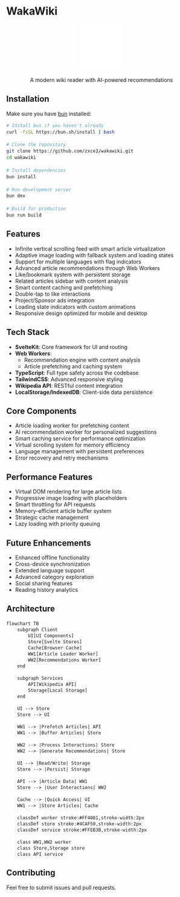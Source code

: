 # WakaWiki

<div align="center">
  <img src="static/logo.svg" width="120" height="120" alt="WakaWiki Logo">
  <p>A modern wiki reader with AI-powered recommendations</p>
</div>

## Installation

Make sure you have [bun](https://bun.sh) installed:

```bash
# Install bun if you haven't already
curl -fsSL https://bun.sh/install | bash

# Clone the repository
git clone https://github.com/zxce3/wakawiki.git
cd wakawiki

# Install dependencies
bun install

# Run development server
bun dev

# Build for production
bun run build
```

## Features
- Infinite vertical scrolling feed with smart article virtualization
- Adaptive image loading with fallback system and loading states
- Support for multiple languages with flag indicators
- Advanced article recommendations through Web Workers
- Like/bookmark system with persistent storage
- Related articles sidebar with content analysis
- Smart content caching and prefetching
- Double-tap to like interactions
- Project/Sponsor ads integration
- Loading state indicators with custom animations
- Responsive design optimized for mobile and desktop

## Tech Stack
- **SvelteKit**: Core framework for UI and routing
- **Web Workers**: 
  - Recommendation engine with content analysis
  - Article prefetching and caching system
- **TypeScript**: Full type safety across the codebase
- **TailwindCSS**: Advanced responsive styling
- **Wikipedia API**: RESTful content integration
- **LocalStorage/IndexedDB**: Client-side data persistence

## Core Components
- Article loading worker for prefetching content
- AI recommendation worker for personalized suggestions
- Smart caching service for performance optimization
- Virtual scrolling system for memory efficiency
- Language management with persistent preferences
- Error recovery and retry mechanisms

## Performance Features
- Virtual DOM rendering for large article lists
- Progressive image loading with placeholders
- Smart throttling for API requests
- Memory-efficient article buffer system
- Strategic cache management
- Lazy loading with priority queuing

## Future Enhancements
- Enhanced offline functionality
- Cross-device synchronization
- Extended language support
- Advanced category exploration
- Social sharing features
- Reading history analytics

## Architecture
```mermaid
flowchart TB
    subgraph Client
        UI[UI Components]
        Store[Svelte Stores]
        Cache[Browser Cache]
        WW1[Article Loader Worker]
        WW2[Recommendations Worker]
    end

    subgraph Services
        API[Wikipedia API]
        Storage[Local Storage]
    end

    UI --> Store
    Store --> UI
    
    WW1 --> |Prefetch Articles| API
    WW1 --> |Buffer Articles| Store
    
    WW2 --> |Process Interactions| Store
    WW2 --> |Generate Recommendations| Store
    
    UI --> |Read/Write| Storage
    Store --> |Persist| Storage
    
    API --> |Article Data| WW1
    Store --> |User Interactions| WW2
    
    Cache --> |Quick Access| UI
    WW1 --> |Store Articles| Cache

    classDef worker stroke:#FF4081,stroke-width:2px
    classDef store stroke:#4CAF50,stroke-width:2px
    classDef service stroke:#FFEB3B,stroke-width:2px
    
    class WW1,WW2 worker
    class Store,Storage store
    class API service

```

## Contributing
Feel free to submit issues and pull requests.
